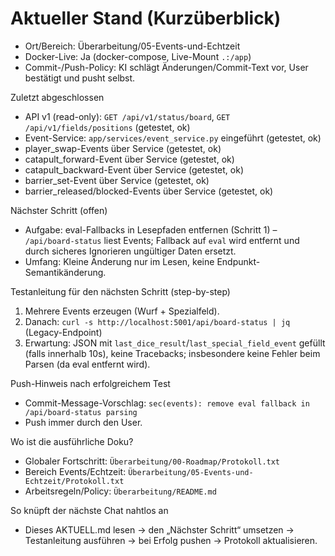 # Aktueller Stand (Kurzüberblick)

- Ort/Bereich: Überarbeitung/05-Events-und-Echtzeit
- Docker-Live: Ja (docker-compose, Live-Mount `.:/app`)
- Commit-/Push-Policy: KI schlägt Änderungen/Commit-Text vor, User bestätigt und pusht selbst.

 Zuletzt abgeschlossen
- API v1 (read-only): `GET /api/v1/status/board`, `GET /api/v1/fields/positions` (getestet, ok)
- Event-Service: `app/services/event_service.py` eingeführt (getestet, ok)
- player_swap-Events über Service (getestet, ok)
- catapult_forward-Event über Service (getestet, ok)
- catapult_backward-Event über Service (getestet, ok)
- barrier_set-Event über Service (getestet, ok)
 - barrier_released/blocked-Events über Service (getestet, ok)

 Nächster Schritt (offen)
 - Aufgabe: eval-Fallbacks in Lesepfaden entfernen (Schritt 1) – `/api/board-status` liest Events; Fallback auf `eval` wird entfernt und durch sicheres Ignorieren ungültiger Daten ersetzt.
 - Umfang: Kleine Änderung nur im Lesen, keine Endpunkt-Semantikänderung.

 Testanleitung für den nächsten Schritt (step-by-step)
 1) Mehrere Events erzeugen (Wurf + Spezialfeld). 
 2) Danach: `curl -s http://localhost:5001/api/board-status | jq` (Legacy-Endpoint)
 3) Erwartung: JSON mit `last_dice_result`/`last_special_field_event` gefüllt (falls innerhalb 10s), keine Tracebacks; insbesondere keine Fehler beim Parsen (da eval entfernt wird).

 Push-Hinweis nach erfolgreichem Test
 - Commit-Message-Vorschlag: `sec(events): remove eval fallback in /api/board-status parsing`
- Push immer durch den User.

Wo ist die ausführliche Doku?
- Globaler Fortschritt: `Überarbeitung/00-Roadmap/Protokoll.txt`
- Bereich Events/Echtzeit: `Überarbeitung/05-Events-und-Echtzeit/Protokoll.txt`
- Arbeitsregeln/Policy: `Überarbeitung/README.md`

So knüpft der nächste Chat nahtlos an
- Dieses AKTUELL.md lesen → den „Nächster Schritt“ umsetzen → Testanleitung ausführen → bei Erfolg pushen → Protokoll aktualisieren.
